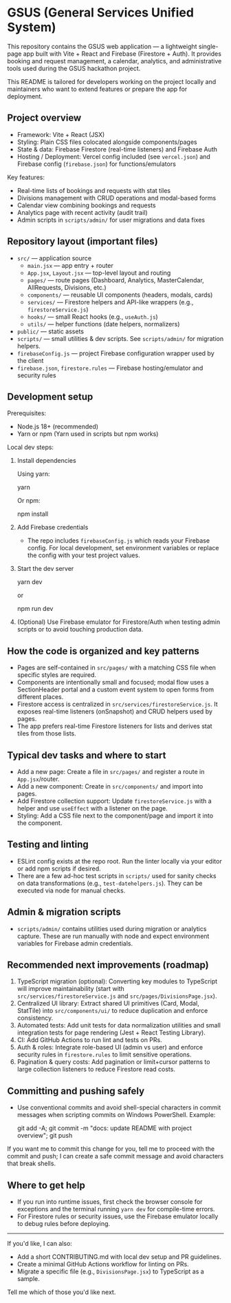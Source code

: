 
# GSUS (General Services Unified System)

This repository contains the GSUS web application — a lightweight single-page app built with Vite + React and Firebase (Firestore + Auth). It provides booking and request management, a calendar, analytics, and administrative tools used during the GSUS hackathon project.

This README is tailored for developers working on the project locally and maintainers who want to extend features or prepare the app for deployment.

## Project overview

- Framework: Vite + React (JSX)
- Styling: Plain CSS files colocated alongside components/pages
- State & data: Firebase Firestore (real-time listeners) and Firebase Auth
- Hosting / Deployment: Vercel config included (see `vercel.json`) and Firebase config (`firebase.json`) for functions/emulators

Key features:
- Real-time lists of bookings and requests with stat tiles
- Divisions management with CRUD operations and modal-based forms
- Calendar view combining bookings and requests
- Analytics page with recent activity (audit trail)
- Admin scripts in `scripts/admin/` for user migrations and data fixes

## Repository layout (important files)

- `src/` — application source
  - `main.jsx` — app entry + router
  - `App.jsx`, `Layout.jsx` — top-level layout and routing
  - `pages/` — route pages (Dashboard, Analytics, MasterCalendar, AllRequests, Divisions, etc.)
  - `components/` — reusable UI components (headers, modals, cards)
  - `services/` — Firestore helpers and API-like wrappers (e.g., `firestoreService.js`)
  - `hooks/` — small React hooks (e.g., `useAuth.js`)
  - `utils/` — helper functions (date helpers, normalizers)
- `public/` — static assets
- `scripts/` — small utilities & dev scripts. See `scripts/admin/` for migration helpers.
- `firebaseConfig.js` — project Firebase configuration wrapper used by the client
- `firebase.json`, `firestore.rules` — Firebase hosting/emulator and security rules

## Development setup

Prerequisites:
- Node.js 18+ (recommended)
- Yarn or npm (Yarn used in scripts but npm works)

Local dev steps:

1. Install dependencies

	Using yarn:

	yarn

	Or npm:

	npm install

2. Add Firebase credentials

	- The repo includes `firebaseConfig.js` which reads your Firebase config. For local development, set environment variables or replace the config with your test project values.

3. Start the dev server

	yarn dev

	or

	npm run dev

4. (Optional) Use Firebase emulator for Firestore/Auth when testing admin scripts or to avoid touching production data.

## How the code is organized and key patterns

- Pages are self-contained in `src/pages/` with a matching CSS file when specific styles are required.
- Components are intentionally small and focused; modal flow uses a SectionHeader portal and a custom event system to open forms from different places.
- Firestore access is centralized in `src/services/firestoreService.js`. It exposes real-time listeners (onSnapshot) and CRUD helpers used by pages.
- The app prefers real-time Firestore listeners for lists and derives stat tiles from those lists.

## Typical dev tasks and where to start

- Add a new page: Create a file in `src/pages/` and register a route in `App.jsx`/router.
- Add a new component: Create in `src/components/` and import into pages.
- Add Firestore collection support: Update `firestoreService.js` with a helper and use `useEffect` with a listener on the page.
- Styling: Add a CSS file next to the component/page and import it into the component.

## Testing and linting

- ESLint config exists at the repo root. Run the linter locally via your editor or add npm scripts if desired.
- There are a few ad-hoc test scripts in `scripts/` used for sanity checks on data transformations (e.g., `test-datehelpers.js`). They can be executed via node for manual checks.

## Admin & migration scripts

- `scripts/admin/` contains utilities used during migration or analytics capture. These are run manually with node and expect environment variables for Firebase admin credentials.

## Recommended next improvements (roadmap)

1. TypeScript migration (optional): Converting key modules to TypeScript will improve maintainability (start with `src/services/firestoreService.js` and `src/pages/DivisionsPage.jsx`).
2. Centralized UI library: Extract shared UI primitives (Card, Modal, StatTile) into `src/components/ui/` to reduce duplication and enforce consistency.
3. Automated tests: Add unit tests for data normalization utilities and small integration tests for page rendering (Jest + React Testing Library).
4. CI: Add GitHub Actions to run lint and tests on PRs.
5. Auth & roles: Integrate role-based UI (admin vs user) and enforce security rules in `firestore.rules` to limit sensitive operations.
6. Pagination & query costs: Add pagination or limit+cursor patterns to large collection listeners to reduce Firestore read costs.

## Committing and pushing safely

- Use conventional commits and avoid shell-special characters in commit messages when scripting commits on Windows PowerShell. Example:

  git add -A; git commit -m "docs: update README with project overview"; git push

If you want me to commit this change for you, tell me to proceed with the commit and push; I can create a safe commit message and avoid characters that break shells.

## Where to get help

- If you run into runtime issues, first check the browser console for exceptions and the terminal running `yarn dev` for compile-time errors.
- For Firestore rules or security issues, use the Firebase emulator locally to debug rules before deploying.

---

If you'd like, I can also:
- Add a short CONTRIBUTING.md with local dev setup and PR guidelines.
- Create a minimal GitHub Actions workflow for linting on PRs.
- Migrate a specific file (e.g., `DivisionsPage.jsx`) to TypeScript as a sample.

Tell me which of those you'd like next.
